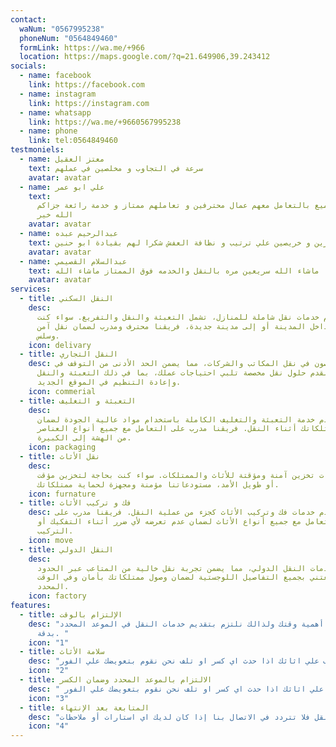 ```yaml
---
contact:
  waNum: "0567995238"
  phoneNum: "0564849460"
  formLink: https://wa.me/+966
  location: https://maps.google.com/?q=21.649906,39.243412
socials:
  - name: facebook
    link: https://facebook.com
  - name: instagram
    link: https://instagram.com
  - name: whatsapp
    link: https://wa.me/+9660567995238
  - name: phone
    link: tel:0564849460
testmoniels:
  - name: معتز العقيل
    text: سرعة في التجاوب و مخلصين في عملهم
    avatar: avatar
  - name: علي ابو عمر
    text:
      أنصح الجميع بالتعامل معهم عمال محترفين و تعاملهم ممتاز و خدمة رائعة جزاكم
      الله خير
    avatar: avatar
  - name: عبدالرحيم عبده
    text: شباب مميزين و خريصين علي ترتيب و نظافة العفش شكرا لهم بقيادة ابو حنين
    avatar: avatar
  - name: عبدالسلام القصيمي
    text: ماشاء الله سريعين مره بالنقل والخدمه فوق الممتاز ماشاء الله
    avatar: avatar
services:
  - title: النقل السكني
    desc:
      نحن نقدم خدمات نقل شاملة للمنازل، تشمل التعبئة والنقل والتفريغ. سواء كنت
      تنتقل داخل المدينة أو إلى مدينة جديدة، فريقنا محترف ومدرب لضمان نقل آمن
      وسلس.
    icon: delivary
  - title: النقل التجاري
    desc: نحن متخصصون في نقل المكاتب والشركات، مما يضمن الحد الأدنى من التوقف في
      العمل. نقدم حلول نقل مخصصة تلبي احتياجات عملك، بما في ذلك التعبئة والنقل
      وإعادة التنظيم في الموقع الجديد.
    icon: commerial
  - title: التعبئة و التغليف
    desc:
      نحن نقدم خدمة التعبئة والتغليف الكاملة باستخدام مواد عالية الجودة لضمان
      حماية ممتلكاتك أثناء النقل. فريقنا مدرب على التعامل مع جميع أنواع العناصر،
      من الهشة إلى الكبيرة.
    icon: packaging
  - title: نقل الأثاث
    desc:
      نقدم خدمات تخزين آمنة ومؤقتة للأثاث والممتلكات. سواء كنت بحاجة لتخزين مؤقت
      أو طويل الأمد، مستودعاتنا مؤمنة ومجهزة لحماية ممتلكاتك.
    icon: furnature
  - title: فك و تركيب الأثاث
    desc: نحن نقدم خدمات فك وتركيب الأثاث كجزء من عملية النقل. فريقنا مدرب على
      التعامل مع جميع أنواع الأثاث لضمان عدم تعرضه لأي ضرر أثناء التفكيك أو
      التركيب.
    icon: move
  - title: النقل الدولي
    desc:
      نوفر خدمات النقل الدولي، مما يضمن تجربة نقل خالية من المتاعب عبر الحدود.
      نحن نعتني بجميع التفاصيل اللوجستية لضمان وصول ممتلكاتك بأمان وفي الوقت
      المحدد.
    icon: factory
features:
  - title: الإلتزام بالوقت
    desc: "نحن نفهم أهمية وقتك ولذالك نلتزم بتقديم خدمات النقل في الموعد المحدد
      بدقة. "
    icon: "1"
  - title: سلامة الأثاث
    desc: "نحن نلتزم بتحقيق أعلي مستويات الدقة والالتزام بالمواعيد لضمان راحة عملائنا. ضمان الكسر والتلف علي اثاثك اذا حدث اي كسر او تلف نحن نقوم بتعويضك علي الفور"
    icon: "2"
  - title: الالتزام بالموعد المحدد وضمان الكسر
    desc: " نحن نلتزم بتحقيق أعلي مستويات الدقة والالتزام بالمواعيد لضمان راحة عملائنا. ضمان الكسر والتلف علي اثاثك اذا حدث اي كسر او تلف نحن نقوم بتعويضك علي الفور "
    icon: "3"
  - title: المتابعة بعد الإنتهاء
    desc: "لدينا فريق متفانِ يقوم بمتابعةعملائنا بعد الانتهاء من عملية النقل للتأكد من رضاهم التام. نحن هنا لمتابعة احتياجاتك بعد الانتهاء من النقل فلا تتردد في الاتصال بنا إذا كان لديك اي استارات أو ملاحظات"
    icon: "4"
---
```

